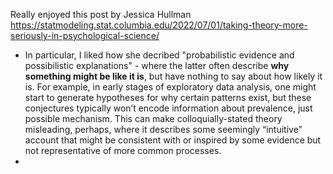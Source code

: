 Really enjoyed this post by Jessica Hullman https://statmodeling.stat.columbia.edu/2022/07/01/taking-theory-more-seriously-in-psychological-science/ 
- In particular, I liked how she decribed "probabilistic evidence and possibilistic explanations" 
		- where the latter often describe **why something might be like it is**, but have nothing to say about how likely it is. For example, in early stages of exploratory data analysis, one might start to generate hypotheses for why certain patterns exist, but these conjectures typically won’t encode information about prevalence, just possible mechanism. This can make colloquially-stated theory misleading, perhaps, where it describes some seemingly “intuitive” account that might be consistent with or inspired by some evidence but not representative of more common processes. 
- 
